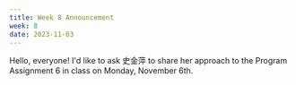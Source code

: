 ```yaml
---
title: Week 8 Announcement
week: 8
date: 2023-11-03
---
```


Hello, everyone! I'd like to ask 史金萍 to share her approach to the Program Assignment 6 in class on Monday, November 6th.

